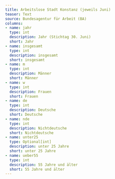 ```yaml
---
title: Arbeitslose Stadt Konstanz (jeweils Juni)
teaser: Text
source: Bundesagentur für Arbeit (BA)
columns:
- name: jahr
  type: int
  description: Jahr (Stichtag 30. Juni)
  short: Jahr
- name: insgesamt
  type: int
  description: insgesamt
  short: insgesamt
- name: m
  type: int
  description: Männer
  short: Männer
- name: w
  type: int
  description: Frauen
  short: Frauen
- name: de
  type: int
  description: Deutsche
  short: Deutsche
- name: nde
  type: int
  description: Nichtdeutsche
  short: Nichtdeutsche
- name: unter25
  type: Optional[int]
  description: unter 25 Jahre
  short: unter 25 Jahre
- name: ueber55
  type: int
  description: 55 Jahre und älter
  short: 55 Jahre und älter
---
```

